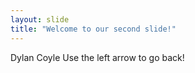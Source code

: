 ```yaml
---
layout: slide
title: "Welcome to our second slide!"
---
```

Dylan Coyle
Use the left arrow to go back!
